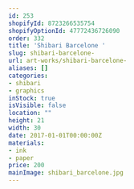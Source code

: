 ```yaml
---
id: 253
shopifyId: 8723266535754
shopifyOptionId: 47772436726090
order: 332
title: 'Shibari Barcelone '
slug: shibari-barcelone-
url: art-works/shibari-barcelone-
aliases: []
categories:
- shibari
- graphics
inStock: true
isVisible: false
location: ""
height: 21
width: 30
date: 2017-01-01T00:00:00Z
materials:
- ink
- paper
price: 200
mainImage: shibari_barcelone.jpg
---
```

